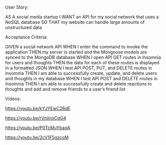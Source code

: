 User Story:

AS A social media startup
I WANT an API for my social network that uses a NoSQL database
SO THAT my website can handle large amounts of unstructured data



Acceptance Criteria:

GIVEN a social network API
WHEN I enter the command to invoke the application
THEN my server is started and the Mongoose models are synced to the MongoDB database
WHEN I open API GET routes in Insomnia for users and thoughts
THEN the data for each of these routes is displayed in a formatted JSON
WHEN I test API POST, PUT, and DELETE routes in Insomnia
THEN I am able to successfully create, update, and delete users and thoughts in my database
WHEN I test API POST and DELETE routes in Insomnia
THEN I am able to successfully create and delete reactions to thoughts and add and remove friends to a user’s friend list

Videos:

https://youtu.be/kYJYEwC26dE

https://youtu.be/rVniinoCgG4

https://youtu.be/P0TcMuYbaqA

https://youtu.be/2cV1F5gzcoM
